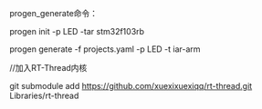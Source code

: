
progen_generate命令：

progen init -p LED -tar stm32f103rb

progen generate -f projects.yaml -p LED -t iar-arm

//加入RT-Thread内核

git submodule add https://github.com/xuexixuexiqq/rt-thread.git Libraries/rt-thread

